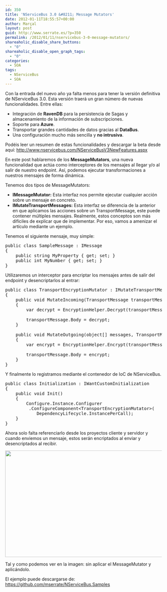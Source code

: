 ```yaml
---
id: 350
title: 'NServiceBus 3.0 &#8211; Message Mutators'
date: 2012-01-11T18:55:57+00:00
author: Marçal
layout: post
guid: http://www.serrate.es/?p=350
permalink: /2012/01/11/nservicebus-3-0-message-mutators/
shareaholic_disable_share_buttons:
  - "0"
shareaholic_disable_open_graph_tags:
  - "0"
categories:
  - SOA
tags:
  - NServiceBus
  - SOA
---
```

Con la entrada del nuevo año ya falta menos para tener la versión definitiva de NServiceBus 3.0. Esta versión traerá un gran número de nuevas funcionalidades. Entre ellas:

  * Integración de **RavenDB** para la persistencia de Sagas y almacenamiento de la información de subscripciones.
  * Soporte para **Azure**.
  * Transportar grandes cantidades de datos gracias al **DataBus**.
  * Una configuración mucho más sencilla y **no intrusiva**.

Podéis leer un resumen de estas funcionalidades y descargar la beta desde aquí: <a href="http://www.nservicebus.com/NServiceBusV3NewFeatures.aspx" target="_blank">http://www.nservicebus.com/NServiceBusV3NewFeatures.aspx</a>

En este post hablaremos de los **MessageMutators**, una nueva funcionalidad que actúa como interceptores de los mensajes al llegar y/o al salir de nuestro endpoint. Así, podemos ejecutar transformaciones a nuestros mensajes de forma dinámica.<!--more-->

Tenemos dos tipos de MessageMutators:

  * **IMessageMutator:** Esta interfaz nos permite ejecutar cualquier acción sobre un mensaje en concreto.
  * **IMutateTransportMessages:** Esta interfaz se diferencia de la anterior en que aplicamos las acciones sobre un TransportMessage, este puede contener múltiples mensajes. Realmente, estos conceptos son más difíciles de explicar que de implementar. Por eso, vamos a amenizar el artículo mediante un ejemplo.

Tenemos el siguiente mensaje, muy simple:

<pre class="brush: csharp; title: ; notranslate" title="">public class SampleMessage : IMessage
{
    public string MyProperty { get; set; }
    public int MyNumber { get; set; }
}
</pre>

Utilizaremos un interceptor para encriptar los mensajes antes de salir del endpoint y desencriptarlos al entrar:

<pre class="brush: csharp; title: ; notranslate" title="">public class TransportEncryptionMutator : IMutateTransportMessages
{
    public void MutateIncoming(TransportMessage transportMessage)
    {
        var decrypt = EncryptionHelper.Decrypt(transportMessage.Body);

        transportMessage.Body = decrypt;
    }

    public void MutateOutgoing(object[] messages, TransportMessage transportMessage)
    {
        var encrypt = EncryptionHelper.Encrypt(transportMessage.Body);

        transportMessage.Body = encrypt;
    }
}
</pre>

Y finalmente lo registramos mediante el contenedor de IoC de NServiceBus.

<pre class="brush: csharp; title: ; notranslate" title="">public class Initialization : IWantCustomInitialization
{
    public void Init()
    {
        Configure.Instance.Configurer
         .ConfigureComponent&lt;TransportEncryptionMutator&gt;(
            DependencyLifecycle.InstancePerCall);
    }
}
</pre>

Ahora solo falta referenciarlo desde los proyectos cliente y servidor y cuando enviemos un mensaje, estos serán encriptados al enviar y desencriptados al recibir.

[<img class="aligncenter size-full wp-image-358" title="Message Mutators" src="http://www.serrate.es/wp-content/uploads/2012/01/messagemutators.png" alt="" width="597" height="342" srcset="http://www.serrate.es/wp-content/uploads/2012/01/messagemutators.png 597w, http://www.serrate.es/wp-content/uploads/2012/01/messagemutators-300x171.png 300w" sizes="(max-width: 597px) 100vw, 597px" />](http://www.serrate.es/wp-content/uploads/2012/01/messagemutators.png)

Tal y como podemos ver en la imagen: sin aplicar el MessageMutator y aplicándolo.

El ejemplo puede descargarse de: <a href="https://github.com/mserrate/NServiceBus.Samples" target="_blank">https://github.com/mserrate/NServiceBus.Samples</a>